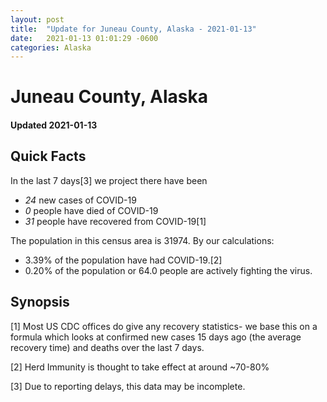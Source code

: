 ```yaml
---
layout: post
title:  "Update for Juneau County, Alaska - 2021-01-13"
date:   2021-01-13 01:01:29 -0600
categories: Alaska
---
```


# Juneau County, Alaska
#### Updated 2021-01-13

## Quick Facts

In the last 7 days[3] we project there have been
- *24* new cases of COVID-19
- *0* people have died of COVID-19
- *31* people have recovered from COVID-19[1]

The population in this census area is 31974. By our calculations:
- 3.39% of the population have had COVID-19.[2]
- 0.20% of the population or 64.0 people are actively fighting the virus.

## Synopsis




[1] Most US CDC offices do give any recovery statistics- we base this on a formula which looks at confirmed new cases
15 days ago (the average recovery time) and deaths over the last 7 days.

[2] Herd Immunity is thought to take effect at around ~70-80%

[3] Due to reporting delays, this data may be incomplete.
 
    